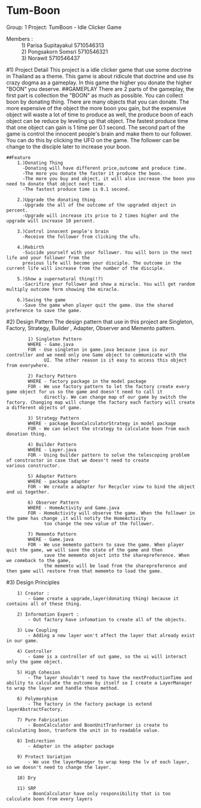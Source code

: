 # Tum-Boon

Group: 1
Project: TumBoon - Idle Clicker Game

<dt>Members :</dt>
      <dd>1) Parisa Supitayakul    5710546313</dd>
      <dd>2) Pongsakorn Somsri  5710546321</dd>
      <dd>3) Norawit  5710546437</dd>


#1) Project Detail
	This project is a idle clicker game that use some doctrine in Thailand as a theme. This game is about ridicule that doctrine and use its crazy dogma as a gameplay. In this game the higher you donate the higher "BOON" you deserve.
	##GAMEPLAY
	  There are 2 parts of the gameplay, the first part is collection the "BOON" as much as possible. You can collect boon by donating thing.
	  There are many objects that you can donate. The more expensive of the object the more boon you gain, but the expensive object will waste a lot of time to produce as well,
	  the produce boon of each object can be reduce by leveling up that object. The fastest produce time that one object can gain is 1 time per 0.1 second.
	  The second part of the game is control the innocent people's brain and make them to our follower. You can do this by clicking the UFO on the game. The follower can be change to the disciple later to increase your boon.

	##Feature
		1.)Donating Thing
		  -Donating will have different price,outcome and produce time.
		  -The more you donate the faster it produce the boon.
		  -The more you buy and object, it will also increase the boon you need to donate that object next time.
		  -The fastest produce time is 0.1 second.

		2.)Upgrade the donating thing
		  -Upgrade the all of the outcome of the upgraded object in percent.
		  -Upgrade will increase its price to 2 times higher and the upgrade will increase 10 percent.

		3.)Control innocent people's brain
		  -Receive the follower from clicking the ufo.

		4.)Rebirth
		  -Suicide yourself with your follower. You will born in the next life and your follower from the
		  previous life will become your disciple. The outcome in the current life will increase from the number of the disciple.

		5.)Show a supernatural thing(!?)
		  -Sacrifire your follower and show a miracle. You will get random multiply outcome form showing the miracle.

		6.)Saving the game
		  -Save the game when player quit the game. Use the shared preference to save the game.


#2) Design Pattern
			The design pattern that use in this project are Singleton, Factory, Strategy, Builder , Adapter, Observer and Memento pattern.

			1) Singleton Pattern
			WHERE - Game.java
			FOR - Use singleton in game.java because java is our controller and we need only one Game object to communicate with the
			      UI. The other reason is it easy to access this object from everywhere.

			2) Factory Pattern
			WHERE - factory package in the model package
			FOR - We use factory pattern to let the factory create every game object for us so the game and doesn't need to call it
			      directly. We can change map of our game by switch the factory. Changing map will change the factory each factory will create a different objects of game.

			3) Strategy Pattern
			WHERE - package BoonCalculatorStrategy in model package
			FOR - We can select the strategy to calculate boon from each donation thing.

			4) Builder Pattern
			WHERE - Layer.java
			FOR - Using builder pattern to solve the telescoping problem of constructor in case that we doesn't need to create            various constructor.

			5) Adapter Pattern
			WHERE - package adapter
			FOR - We create a adapter for Recycler view to bind the object and ui together.

			6) Observer Pattern
			WHERE - HomeActivity and Game.java
			FOR - HomeActivity will observe the game. When the follower in the game has change ,it will notify the HomeActivity
			      too change the new value of the follower.

			7) Mememto Pattern
			WHERE - Game.java
			FOR - We use mememto pattern to save the game. When player quit the game, we will save the state of the game and then
			      save the mememto object into the sharepreference. When we comeback to the game,
			      the mememto will be load from the sharepreference and then game will restore from that mememto to load the game.


#3) Design Principles

		1) Creator :
			- Game create a upgrade,layer(donating thing) because it contains all of these thing.

	  	2) Information Expert :
			- Out factory have infomation to create all of the objects.

		3) Low Coupling
			- Adding a new layer won't affect the layer that already exist in our game.

		4) Controller
			- Game is a controller of out game, so the ui will interact only the game object.

		5) High Cohesion
			- The layer shouldn't need to have the nextProductionTime and ability to calculate the outcome by itself so I create a LayerManager to wrap the layer and handle those method.

	  	6) Polymorphism
			- The factory in the factory package is extend layerAbstractFactory.

		7) Pure Fabrication
			- BoonCalculator and BoonUnitTranformer is create to calculating boon, tranform the unit in to readable value.

		8) Indirection
			- Adapter in the adapter package

		9) Protect Variation
			- We use the layerManager to wrap keep the lv of each layer, so we doesn't need to change the layer.

    	10) Dry

    	11) SRP
    		- BoonCalculator have only responsibility that is too calculate boon from every layers
